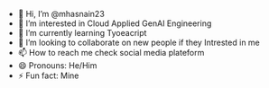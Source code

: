 - 👋 Hi, I’m @mhasnain23
- 👀 I’m interested in Cloud Applied GenAI Engineering
- 🌱 I’m currently learning Tyoeacript
- 💞️ I’m looking to collaborate on new people if they Intrested in me
- 📫 How to reach me check social media plateform
- 😄 Pronouns: He/Him
- ⚡ Fun fact: Mine 

<!---
mhasnain23/mhasnain23 is a ✨ special ✨ repository because its `README.md` (this file) appears on your GitHub profile.
You can click the Preview link to take a look at your changes.
--->
